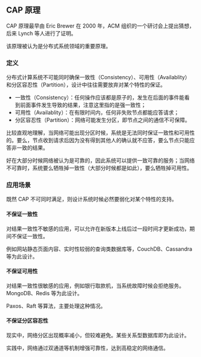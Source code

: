 ## CAP 原理

CAP 原理最早由 Eric Brewer 在 2000 年，ACM 组织的一个研讨会上提出猜想，后来 Lynch 等人进行了证明。

该原理被认为是分布式系统领域的重要原理。

### 定义
分布式计算系统不可能同时确保一致性（Consistency）、可用性（Availablity）和分区容忍性（Partition），设计中往往需要放弃对某个特性的保证。

* 一致性（Consistency）：任何操作应该都是原子的，发生在后面的事件能看到前面事件发生导致的结果，注意这里指的是强一致性；
* 可用性（Availablity）：在有限时间内，任何非失败节点都能应答请求；
* 分区容忍性（Partition）：网络可能发生分区，即节点之间的通信不可保障。

比较直观地理解，当网络可能出现分区时候，系统是无法同时保证一致性和可用性的。要么，节点收到请求后因为没有得到其他人的确认就不应答，要么节点只能应答非一致的结果。

好在大部分时候网络被认为是可靠的，因此系统可以提供一致可靠的服务；当网络不可靠时，系统要么牺牲掉一致性（大部分时候都是如此），要么牺牲掉可用性。

### 应用场景

既然 CAP 不可同时满足，则设计系统时候必然要弱化对某个特性的支持。

#### 不保证一致性
对结果一致性不敏感的应用，可以允许在新版本上线后过一段时间才更新成功，期间不保证一致性。

例如网站静态页面内容、实时性较弱的查询类数据库等，CouchDB、Cassandra 等为此设计。

#### 不保证可用性
对结果一致性很敏感的应用，例如银行取款机，当系统故障时候会拒绝服务。MongoDB、Redis 等为此设计。

Paxos、Raft 等算法，主要处理这种情况。

#### 不保证分区容忍性
现实中，网络分区出现概率减小，但较难避免。某些关系型数据库即为此设计。

实践中，网络通过双通道等机制增强可靠性，达到高稳定的网络通信。

